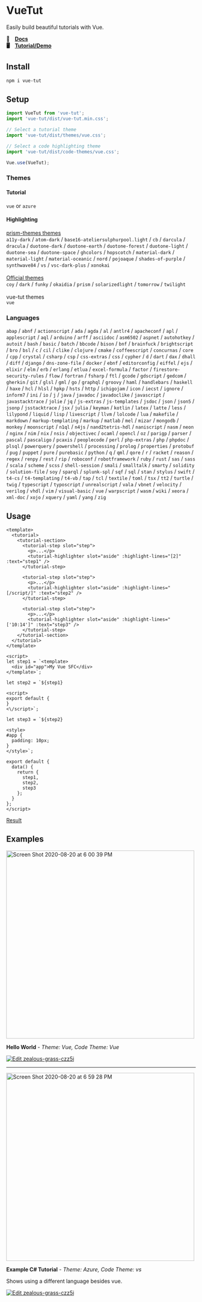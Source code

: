 # VueTut

Easily build beautiful tutorials with Vue.

**📒  ⠀[Docs](https://evwt.github.io/vue-tut/)**
<br>
**🖥  ⠀[Tutorial/Demo](https://vn192.csb.app/)**

## Install

```bash
npm i vue-tut
```

## Setup

```js
import VueTut from 'vue-tut';
import 'vue-tut/dist/vue-tut.min.css';

// Select a tutorial theme
import 'vue-tut/dist/themes/vue.css';

// Select a code highlighting theme
import 'vue-tut/dist/code-themes/vue.css';

Vue.use(VueTut);
```

### Themes

#### Tutorial

`vue` or `azure`

#### Highlighting

<a href="https://github.com/PrismJS/prism-themes">prism-themes themes</a>
<br>
`a11y-dark` / `atom-dark` / `base16-ateliersulphurpool.light` / `cb` / `darcula` / `dracula` / `duotone-dark` / `duotone-earth` / `duotone-forest` / `duotone-light` / `duotone-sea` / `duotone-space` / `ghcolors` / `hopscotch` / `material-dark` / `material-light` / `material-oceanic` / `nord` / `pojoaque` / `shades-of-purple` / `synthwave84` / `vs` / `vsc-dark-plus` / `xonokai`
<br><br>
<a href="https://prismjs.com/">Official themes</a>
<br>
`coy` / `dark` / `funky` / `okaidia` / `prism` / `solarizedlight` / `tomorrow` / `twilight`
<br><br>
vue-tut themes
<br>
`vue`

### Languages

`abap` / `abnf` / `actionscript` / `ada` / `agda` / `al` / `antlr4` / `apacheconf` / `apl` / `applescript` / `aql` / `arduino` / `arff` / `asciidoc` / `asm6502` / `aspnet` / `autohotkey` / `autoit` / `bash` / `basic` / `batch` / `bbcode` / `bison` / `bnf` / `brainfuck` / `brightscript` / `bro` / `bsl` / `c` / `cil` / `clike` / `clojure` / `cmake` / `coffeescript` / `concurnas` / `core` / `cpp` / `crystal` / `csharp` / `csp` / `css-extras` / `css` / `cypher` / `d` / `dart` / `dax` / `dhall` / `diff` / `django` / `dns-zone-file` / `docker` / `ebnf` / `editorconfig` / `eiffel` / `ejs` / `elixir` / `elm` / `erb` / `erlang` / `etlua` / `excel-formula` / `factor` / `firestore-security-rules` / `flow` / `fortran` / `fsharp` / `ftl` / `gcode` / `gdscript` / `gedcom` / `gherkin` / `git` / `glsl` / `gml` / `go` / `graphql` / `groovy` / `haml` / `handlebars` / `haskell` / `haxe` / `hcl` / `hlsl` / `hpkp` / `hsts` / `http` / `ichigojam` / `icon` / `iecst` / `ignore` / `inform7` / `ini` / `io` / `j` / `java` / `javadoc` / `javadoclike` / `javascript` / `javastacktrace` / `jolie` / `jq` / `js-extras` / `js-templates` / `jsdoc` / `json` / `json5` / `jsonp` / `jsstacktrace` / `jsx` / `julia` / `keyman` / `kotlin` / `latex` / `latte` / `less` / `lilypond` / `liquid` / `lisp` / `livescript` / `llvm` / `lolcode` / `lua` / `makefile` / `markdown` / `markup-templating` / `markup` / `matlab` / `mel` / `mizar` / `mongodb` / `monkey` / `moonscript` / `n1ql` / `n4js` / `nand2tetris-hdl` / `naniscript` / `nasm` / `neon` / `nginx` / `nim` / `nix` / `nsis` / `objectivec` / `ocaml` / `opencl` / `oz` / `parigp` / `parser` / `pascal` / `pascaligo` / `pcaxis` / `peoplecode` / `perl` / `php-extras` / `php` / `phpdoc` / `plsql` / `powerquery` / `powershell` / `processing` / `prolog` / `properties` / `protobuf` / `pug` / `puppet` / `pure` / `purebasic` / `python` / `q` / `qml` / `qore` / `r` / `racket` / `reason` / `regex` / `renpy` / `rest` / `rip` / `roboconf` / `robotframework` / `ruby` / `rust` / `sas` / `sass` / `scala` / `scheme` / `scss` / `shell-session` / `smali` / `smalltalk` / `smarty` / `solidity` / `solution-file` / `soy` / `sparql` / `splunk-spl` / `sqf` / `sql` / `stan` / `stylus` / `swift` / `t4-cs` / `t4-templating` / `t4-vb` / `tap` / `tcl` / `textile` / `toml` / `tsx` / `tt2` / `turtle` / `twig` / `typescript` / `typoscript` / `unrealscript` / `vala` / `vbnet` / `velocity` / `verilog` / `vhdl` / `vim` / `visual-basic` / `vue` / `warpscript` / `wasm` / `wiki` / `xeora` / `xml-doc` / `xojo` / `xquery` / `yaml` / `yang` / `zig`

## Usage

```vue
<template>
  <tutorial>
    <tutorial-section>
      <tutorial-step slot="step">
        <p>...</p>
        <tutorial-highlighter slot="aside" :highlight-lines="[2]" :text="step1" />
      </tutorial-step>

      <tutorial-step slot="step">
        <p>...</p>
        <tutorial-highlighter slot="aside" :highlight-lines="[/script/]" :text="step2" />
      </tutorial-step>

      <tutorial-step slot="step">
        <p>...</p>
        <tutorial-highlighter slot="aside" :highlight-lines="['10:14']" :text="step3" />
      </tutorial-step>
    </tutorial-section>
  </tutorial>
</template>

<script>
let step1 = `<template>
  <div id="app">My Vue SFC</div>
</template>`;

let step2 = `${step1}

<script>
export default {
}
<\/script>`;

let step3 = `${step2}

<style>
#app {
  padding: 10px;
}
</style>`;

export default {
  data() {
    return {
      step1,
      step2,
      step3
    };
  }
};
</script>
```

<a href="https://clvw9.csb.app/" target="_blank">Result</a>

## Examples

<a href="https://czz5i.csb.app/" target="_blank"><img width="500" alt="Screen Shot 2020-08-20 at 6 00 39 PM" src="https://user-images.githubusercontent.com/611996/90835167-7b409280-e311-11ea-8e2d-5a685f46ad64.png"></a>

**Hello World** - _Theme: Vue, Code Theme: Vue_

[![Edit zealous-grass-czz5i](https://codesandbox.io/static/img/play-codesandbox.svg)](https://codesandbox.io/s/zealous-grass-czz5i?fontsize=14&hidenavigation=1&theme=light)

<hr>

<a href="https://z3e3c.csb.app/" target="_blank"><img width="500" alt="Screen Shot 2020-08-20 at 6 59 28 PM" src="https://user-images.githubusercontent.com/611996/90942041-ac849580-e3d9-11ea-818c-a1d9bc82def1.png"></a>

**Example C# Tutorial** - _Theme: Azure, Code Theme: vs_

Shows using a different language besides vue.

[![Edit zealous-grass-czz5i](https://codesandbox.io/static/img/play-codesandbox.svg)](https://codesandbox.io/s/spring-cdn-z3e3c?fontsize=14&hidenavigation=1&theme=light)



